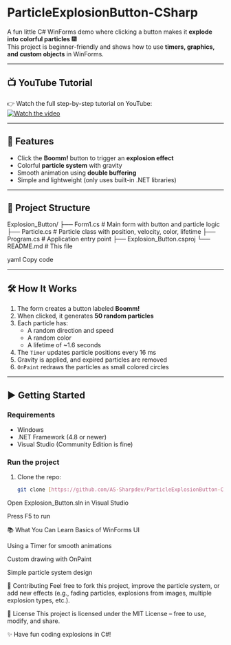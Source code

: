 # ParticleExplosionButton-CSharp

A fun little C# WinForms demo where clicking a button makes it **explode into colorful particles** 🎆  
This project is beginner-friendly and shows how to use **timers, graphics, and custom objects** in WinForms.

---

## 📺 YouTube Tutorial
👉 Watch the full step-by-step tutorial on YouTube:  
[![Watch the video](https://img.shields.io/badge/YouTube-Watch%20Now-red?logo=youtube&style=for-the-badge)](https://youtu.be/ktsaVPCFYMI)

---

## 🚀 Features
- Click the **Boomm!** button to trigger an **explosion effect**  
- Colorful **particle system** with gravity  
- Smooth animation using **double buffering**  
- Simple and lightweight (only uses built-in .NET libraries)  

---

## 📂 Project Structure
Explosion_Button/
├── Form1.cs # Main form with button and particle logic
├── Particle.cs # Particle class with position, velocity, color, lifetime
├── Program.cs # Application entry point
├── Explosion_Button.csproj
└── README.md # This file

yaml
Copy code

---

## 🛠️ How It Works
1. The form creates a button labeled **Boomm!**
2. When clicked, it generates **50 random particles**
3. Each particle has:
   - A random direction and speed  
   - A random color  
   - A lifetime of ~1.6 seconds  
4. The `Timer` updates particle positions every 16 ms  
5. Gravity is applied, and expired particles are removed  
6. `OnPaint` redraws the particles as small colored circles  

---

## ▶️ Getting Started

### Requirements
- Windows  
- .NET Framework (4.8 or newer)  
- Visual Studio (Community Edition is fine)

### Run the project
1. Clone the repo:
   ```bash
   git clone [https://github.com/AS-Sharpdev/ParticleExplosionButton-CSharp]
Open Explosion_Button.sln in Visual Studio

Press F5 to run

📚 What You Can Learn
Basics of WinForms UI

Using a Timer for smooth animations

Custom drawing with OnPaint

Simple particle system design

🤝 Contributing
Feel free to fork this project, improve the particle system, or add new effects (e.g., fading particles, explosions from images, multiple explosion types, etc.).

📜 License
This project is licensed under the MIT License – free to use, modify, and share.

✨ Have fun coding explosions in C#!

